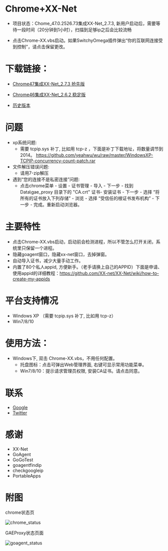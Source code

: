 Chrome+XX-Net
========
* 项目状态：Chome_47.0.2526.73集成XX-Net_2.7.3, 新用户启动后，需要等待一段时间（20分钟到1小时），扫描到足够ip之后会比较流畅  

* 点击Chrome-XX.vbs启动。如果SwitchyOmega插件弹出“你的互联网连接受到控制”，请点击保留更改。

下载链接：
==========
* [Chrome47集成XX-Net_2.7.3  抢先版](https://github.com/yeahwu/chrome-xx/archive/master.zip)

* [Chrome46集成XX-Net_2.6.2  稳定版](https://github.com/yeahwu/chrome-xx/archive/Chrome_46.0.2490.80%E9%9B%86%E6%88%90XX-Net_2.6.2.zip)
   
* [历史版本](https://github.com/yeahwu/chrome/releases)

问题
========
* xp系统问题:
   - 需要 tcpip.sys 补丁, 比如用 tcp-z ，下面是补丁下载地址，将数量调节到2014。    https://github.com/yeahwu/wu/raw/master/WindowsXP-TCPIP-concurrency-count-patch.rar
* 文件解压错误问题: 
   - 请用7-zip解压
* 遇到“您的连接不是私密连接”问题: 
   - 点击chrome菜单 - 设置 - 证书管理 - 导入 - 下一步 - 找到Data\gae_proxy 目录下的 "CA.crt" 证书- 安装证书 - 下一步 - 选择 “将所有的证书放入下列存储” - 浏览 - 选择 “受信任的根证书发布机构” - 下一步 - 完成。重新启动浏览器。

主要特性
========
* 点击Chrome-XX.vbs启动，启动前会检测进程，所以不管怎么打开关闭，系统里只保留一个进程。
* 隐藏goagent窗口，隐藏xx-net窗口，去掉弹窗。
* 自动导入证书，减少大量手动工作。
* 内置了80个私人appid, 方便新手。（老手请换上自己的APPID）下面是申请、使用appid的详细教程：https://github.com/XX-net/XX-Net/wiki/how-to-create-my-appids

平台支持情况
================
* Windows XP （需要 tcpip.sys 补丁, 比如用 tcp-z）
* Win7/8/10

使用方法：
========
* Windows下, 双击 Chrome-XX.vbs，不用任何配置。
  - 托盘图标：点击可弹出Web管理界面, 右键可显示常用功能菜单。
  - Win7/8/10：提示请求管理员权限, 安装CA证书。请点击同意。

联系
======
* [Google](https://plus.google.com/communities/101215702940766881013)
* [Twitter](https://twitter.com/yeahwu404)

感谢
=======
* XX-Net
* GoAgent
* GoGoTest
* goagentfindip
* checkgoogleip
* PortableApps

附图
======

chrome状态页

![chrome_status](https://github.com/yeahwu/wu/blob/master/chrome1.JPG?raw=true)

GAEProxy状态页面

![goagent_status](https://github.com/yeahwu/wu/blob/master/chrome2.JPG?raw=true)

